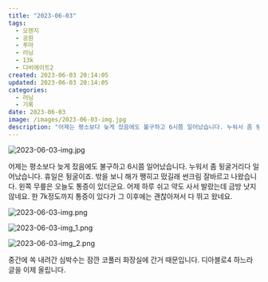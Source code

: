```yaml
---
title: "2023-06-03"
tags:
  - 오렌지
  - 공원
  - 푸마
  - 러닝
  - 13k
  - 디비에이트2
created: 2023-06-03 20:14:05
updated: 2023-06-03 20:14:05
categories:
  - 러닝
  - 기록
date: 2023-06-03
image: /images/2023-06-03-img.jpg
description: "어제는 평소보다 늦게 잤음에도 불구하고 6시쯤 일어났습니다. 누워서 좀 뒹굴거리다 일어났습니다. 휴일은 뒹굴이죠. 밖을 보니 해가 쨍히고 떴길래 썬크림 잘바르고 나왔습니다. 왼쪽 무릎은 오늘도 통증이 있더군요. 어제 하루 쉬고 약도 사서 발랐는데 금방 낫지 않네요. 한 7k정도까지 통증"
---
```


![2023-06-03-img.jpg](/images/2023-06-03-img.jpg)
 
 

어제는 평소보다 늦게 잤음에도 불구하고 6시쯤 일어났습니다. 누워서 좀 뒹굴거리다 일어났습니다. 휴일은 뒹굴이죠.
밖을 보니 해가 쨍히고 떴길래 썬크림 잘바르고 나왔습니다.
왼쪽 무릎은 오늘도 통증이 있더군요. 어제 하루 쉬고 약도 사서 발랐는데 금방 낫지 않네요. 한 7k정도까지 통증이 있다가 그 이후에는 괜찮아져서 다 뛰고 왔네요.

 
 ![2023-06-03-img.png](/images/2023-06-03-img.png)
 
 

 
 ![2023-06-03-img_1.png](/images/2023-06-03-img_1.png)
 
 

 
 ![2023-06-03-img_2.png](/images/2023-06-03-img_2.png)
 
 

중간에 쏙 내려간 심박수는 잠깐 코풀러 화장실에 간거 때문입니다.
디아블로4 하느라 글을 이제 올립니다.
